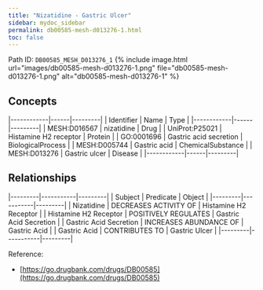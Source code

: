 ```yaml
---
title: "Nizatidine - Gastric Ulcer"
sidebar: mydoc_sidebar
permalink: db00585-mesh-d013276-1.html
toc: false 
---
```



Path ID: `DB00585_MESH_D013276_1`
{% include image.html url="images/db00585-mesh-d013276-1.png" file="db00585-mesh-d013276-1.png" alt="db00585-mesh-d013276-1" %}

## Concepts

|------------|------|---------|
| Identifier | Name | Type    |
|------------|------|---------|
| MESH:D016567 | nizatidine | Drug |
| UniProt:P25021 | Histamine H2 receptor | Protein |
| GO:0001696 | Gastric acid secretion | BiologicalProcess |
| MESH:D005744 | Gastric acid | ChemicalSubstance |
| MESH:D013276 | Gastric ulcer | Disease |
|------------|------|---------|

## Relationships

|---------|-----------|---------|
| Subject | Predicate | Object  |
|---------|-----------|---------|
| Nizatidine | DECREASES ACTIVITY OF | Histamine H2 Receptor |
| Histamine H2 Receptor | POSITIVELY REGULATES | Gastric Acid Secretion |
| Gastric Acid Secretion | INCREASES ABUNDANCE OF | Gastric Acid |
| Gastric Acid | CONTRIBUTES TO | Gastric Ulcer |
|---------|-----------|---------|

Reference: 
  - [https://go.drugbank.com/drugs/DB00585](https://go.drugbank.com/drugs/DB00585)
